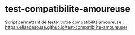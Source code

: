 # test-compatibilite-amoureuse
Script permettant de tester votre compatibilité amoureuse :
https://elisadesousa.github.io/test-compatibilite-amoureuse/

